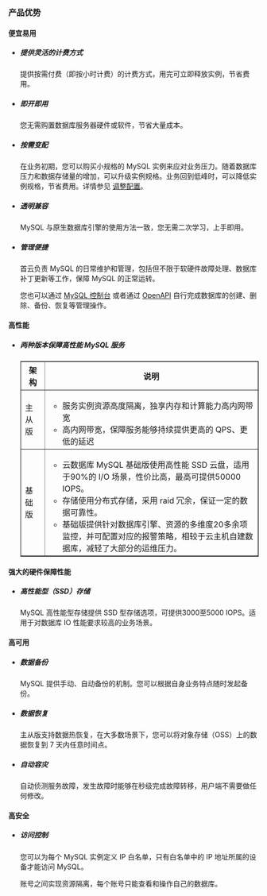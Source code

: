 ### 产品优势

#### 便宜易用

- ##### 提供灵活的计费方式

  提供按需付费（即按小时计费）的计费方式，用完可立即释放实例，节省费用。

- ##### 即开即用

  您无需购置数据库服务器硬件或软件，节省大量成本。

- ##### 按需变配

  在业务初期，您可以购买小规格的 MySQL 实例来应对业务压力。随着数据库压力和数据存储量的增加，可以升级实例规格。业务回到低峰时，可以降低实例规格，节省费用。详情参见 [调整配置](.\..\04.操作指南\02.管理实例\06.调整配置.md)。

- ##### 透明兼容

  MySQL 与原生数据库引擎的使用方法一致，您无需二次学习，上手即用。

- ##### 管理便捷

  首云负责 MySQL 的日常维护和管理，包括但不限于软硬件故障处理、数据库补丁更新等工作，保障 MySQL 的正常运转。

  您也可以通过 [MySQL 控制台](https://console.capitalonline.net/dbinstances) 或者通过 [OpenAPI](.\..\08.API文档\01.API概览.md) 自行完成数据库的创建、删除、备份、恢复等管理操作。

#### 高性能

- ##### 两种版本保障高性能 MySQL 服务

  <table width="95%" border="1" cellpadding="2" cellspacing="1">
  	<thead>
          <tr>
          	<th width="10%">架构</th>
              <th width="90%">说明</th>
          </tr>
  	</thead>
      <tbody>
          <tr>
          	<td>主从版</td>
              <td>
                  <ul>
                      <li>服务实例资源高度隔离，独享内存和计算能力高内网带宽</li>
                      <li>高内网带宽，保障服务能够持续提供更高的 QPS、更低的延迟</li>
                  </ul>
              </td>
          </tr>
          <tr>
          	<td>基础版</td>
              <td>
                  <ul>
                      <li>云数据库 MySQL 基础版使用高性能 SSD 云盘，适用于90%的 I/O 场景，性价比高，最高可提供50000 IOPS。</li>
                      <li>存储使用分布式存储，采用 raid 冗余，保证一定的数据可靠性。</li>
                      <li>基础版提供针对数据库引擎、资源的多维度20多余项监控，并可配置对应的报警策略，相较于云主机自建数据库，减轻了大部分的运维压力。</li>
                  </ul>
              </td>
          </tr>
  	</tbody>
  </table>

#### 强大的硬件保障性能

- ##### 高性能型（SSD）存储

  MySQL 高性能型存储提供 SSD 型存储选项，可提供3000至5000 IOPS。适用于对数据库 IO 性能要求较高的业务场景。

#### 高可用

- ##### 数据备份

  MySQL 提供手动、自动备份的机制。您可以根据自身业务特点随时发起备份。

- ##### 数据恢复

  主从版支持数据热恢复，在大多数场景下，您可以将对象存储（OSS）上的数据恢复到 7 天内任意时间点。

- ##### 自动容灾

  自动侦测服务故障，发生故障时能够在秒级完成故障转移，用户端不需要做任何修改。

#### 高安全

- ##### 访问控制

  您可以为每个 MySQL 实例定义 IP 白名单，只有白名单中的 IP 地址所属的设备才能访问 MySQL。

  账号之间实现资源隔离，每个账号只能查看和操作自己的数据库。
